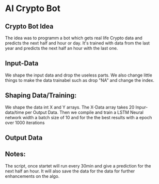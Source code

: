 # AI Crypto Bot

## Crypto Bot Idea

The idea was to programm a bot which gets 
real life Crypto data and predicts the next half and hour or day. 
It's trained with data from the last year and predicts the next 
half an hour with the last one.

## Input-Data

We shape the input data and drop the useless parts. 
We also change little things to make the data trainabel 
such as drop "NA" and change the index.

## Shaping Data/Training:

We shape the data int X and Y arrays. The X-Data array takes
20 Inpur-data/time per Output Data. Then we compile and
train a LSTM Neural network width a batch size of 10 and for
the the best results with a epoch over 1000 iterations

## Output Data

## Notes:
The script, once startet will run every 30min and give a prediction for the next half an hour. It will also save the data for the data for further enhancements on the algo. 
